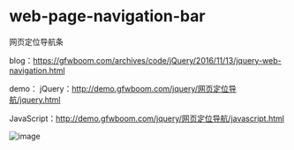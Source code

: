 # web-page-navigation-bar
网页定位导航条

blog：https://gfwboom.com/archives/code/jQuery/2016/11/13/jquery-web-navigation.html

demo：
jQuery：http://demo.gfwboom.com/jquery/网页定位导航/jquery.html

JavaScript：http://demo.gfwboom.com/jquery/网页定位导航/javascript.html

![image](https://gfwboom.b0.upaiyun.com/usr/uploads/2016/11/1437983294.jpg)
